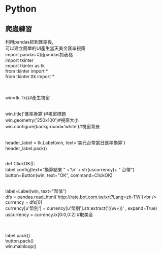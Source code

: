 # Python
## 爬蟲練習

利用pandas抓到匯率後,<br />
可以建立簡單的UI產生當天美金匯率視窗<br />
import pandas #用pandas抓表格<br />
import tkinter<br />
import tkinter as tk<br />
from tkinter import *<br />
from tkinter.ttk import *<br /><br /><br />

win=tk.Tk()#產生視窗<br /><br />

win.title('匯率換算')#視窗標題<br />
win.geometry('250x100')#視窗大小<br />
win.configure(background='white')#視窗背景<br /><br />

header_label = tk.Label(win, text='美元台幣當日匯率換算')<br />
header_label.pack()<br /><br />

def ClickOK():<br />
    label.config(text="換算結果 " +'\n' + str(uscurrency)+ " 台幣")<br />
button=Button(win, text="OK", command=ClickOK)<br /><br />

label=Label(win, text="幣值")<br />
dfs = pandas.read_html('http://rate.bot.com.tw/xrt?Lang=zh-TW')<br />
currency = dfs[0]<br />
currency[u'幣別'] = currency[u'幣別'].str.extract('\((\w+)\)' , expand=True)<br />
uscurrency = currency.ix[0:0,0:2] #取美金<br /><br /><br />


label.pack()<br />
button.pack()<br />
win.mainloop()<br />
